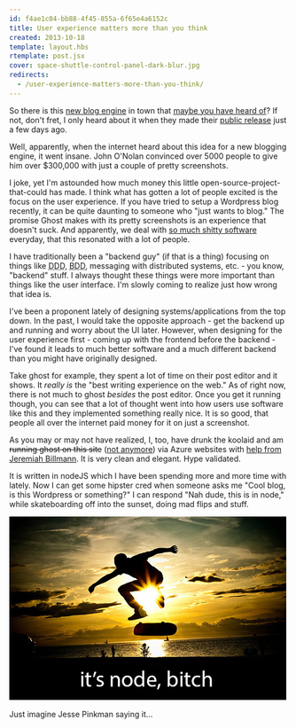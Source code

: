 ```yaml
---
id: f4ae1c04-bb88-4f45-855a-6f65e4a6152c
title: User experience matters more than you think
created: 2013-10-18
template: layout.hbs
rtemplate: post.jsx
cover: space-shuttle-control-panel-dark-blur.jpg
redirects:
  - /user-experience-matters-more-than-you-think/
---
```


So there is this [new blog engine](http://ghost.org/) in town that [maybe you have heard of](http://www.kickstarter.com/projects/johnonolan/ghost-just-a-blogging-platform)? If not, don't fret, I only heard about it when they made their [public release](http://blog.ghost.org/public-launch/) just a few days ago.

Well, apparently, when the internet heard about this idea for a new blogging engine, it went insane. John O'Nolan convinced over 5000 people to give him over $300,000 with just a couple of pretty screenshots.

I joke, yet I'm astounded how much money this little open-source-project-that-could has made. I think what has gotten a lot of people excited is the focus on the user experience. If you have tried to setup a Wordpress blog recently, it can be quite daunting to someone who "just wants to blog." The promise Ghost makes with its pretty screenshots is an experience that doesn't suck. And apparently, we deal with [so much shitty software](/2009/07/we-make-shitty-software-and-so-do-you/) everyday, that this resonated with a lot of people.

I have traditionally been a "backend guy" (if that is a thing) focusing on things like <abbr title="Domain Driven Design">DDD</abbr>, <abbr title="Behavior Driven Development">BDD</abbr>, messaging with distributed systems, etc. - you know, "backend" stuff. I always thought these things were more important than things like the user interface. I'm slowly coming to realize just how wrong that idea is.

I've been a proponent lately of designing systems/applications from the top down. In the past, I would take the opposite approach - get the backend up and running and worry about the UI later. However, when designing for the user experience first - coming up with the frontend before the backend - I've found it leads to much better software and a much different backend than you might have originally designed.

Take ghost for example, they spent a lot of time on their post editor and it shows. It _really is_ the "best writing experience on the web." As of right now, there is not much to ghost _besides_ the post editor. Once you get it running though, you can see that a lot of thought went into how users use software like this and they implemented something really nice. It is so good, that people all over the internet paid money for it on just a screenshot.

As you may or may not have realized, I, too, have drunk the koolaid and am ~~running ghost on this site~~ ([not anymore](/2013/12/automate-all-the-things-with-wercker/)) via Azure websites with [help from Jeremiah Billmann](http://www.jbillmann.com/installing-ghost-on-azure-web-sites/). It is very clean and elegant. Hype validated.

It is written in nodeJS which I have been spending more and more time with lately. Now I can get some hipster cred when someone asks me "Cool blog, is this Wordpress or something?" I can respond "Nah dude, this is in node," while skateboarding off into the sunset, doing mad flips and stuff.

![skateboarding off into the sunset with node](skateboard.jpg)

Just imagine Jesse Pinkman saying it…
